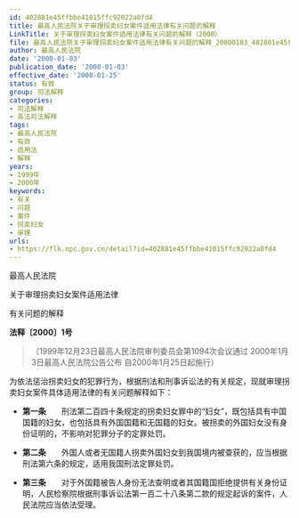 ```yaml
---
id: 402881e45ffbbe41015ffc92022a0fd4
title: 最高人民法院关于审理拐卖妇女案件适用法律有关问题的解释
LinkTitle: 关于审理拐卖妇女案件适用法律有关问题的解释（2000）
file: 最高人民法院关于审理拐卖妇女案件适用法律有关问题的解释_20000103_402881e45ffbbe41015ffc92022a0fd4.docx
author: 最高人民法院
date: '2000-01-03'
publication_date: '2000-01-03'
effective_date: '2000-01-25'
status: 有效
group: 司法解释
categories:
- 司法解释
- 高法司法解释
tags:
- 最高人民法院
- 有效
- 适用法
- 解释
years:
- 1999年
- 2000年
keywords:
- 有关
- 问题
- 案件
- 拐卖妇女
- 审理
urls:
- https://flk.npc.gov.cn/detail?id=402881e45ffbbe41015ffc92022a0fd4
---
```


最高人民法院

关于审理拐卖妇女案件适用法律

有关问题的解释

**法释〔2000〕1号**

> （1999年12月23日最高人民法院审判委员会第1094次会议通过 2000年1月3日最高人民法院公告公布 自2000年1月25日起施行）

为依法惩治拐卖妇女的犯罪行为，根据刑法和刑事诉讼法的有关规定，现就审理拐卖妇女案件具体适用法律的有关问题解释如下：

- **第一条**　　刑法第二百四十条规定的拐卖妇女罪中的“妇女”，既包括具有中国国籍的妇女，也包括具有外国国籍和无国籍的妇女。被拐卖的外国妇女没有身份证明的，不影响对犯罪分子的定罪处罚。

- **第二条**　　外国人或者无国籍人拐卖外国妇女到我国境内被查获的，应当根据刑法第六条的规定，适用我国刑法定罪处罚。

- **第三条**　　对于外国籍被告人身份无法查明或者其国籍国拒绝提供有关身份证明，人民检察院根据刑事诉讼法第一百二十八条第二款的规定起诉的案件，人民法院应当依法受理。
